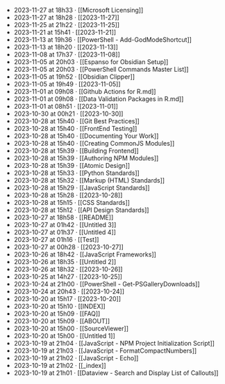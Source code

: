 - 2023-11-27 at 18h33 · [[Microsoft Licensing]]
- 2023-11-27 at 18h28 · [[2023-11-27]]
- 2023-11-25 at 21h22 · [[2023-11-25]]
- 2023-11-21 at 15h41 · [[2023-11-21]]
- 2023-11-13 at 19h36 · [[PowerShell - Add-GodModeShortcut]]
- 2023-11-13 at 18h20 · [[2023-11-13]]
- 2023-11-08 at 17h37 · [[2023-11-08]]
- 2023-11-05 at 20h03 · [[Espanso for Obsidian Setup]]
- 2023-11-05 at 20h03 · [[PowerShell Commands Master List]]
- 2023-11-05 at 19h52 · [[Obsidian Clipper]]
- 2023-11-05 at 19h49 · [[2023-11-05]]
- 2023-11-01 at 09h08 · [[Github Actions for R.md]]
- 2023-11-01 at 09h08 · [[Data Validation Packages in R.md]]
- 2023-11-01 at 08h51 · [[2023-11-01]]
- 2023-10-30 at 00h21 · [[2023-10-30]]
- 2023-10-28 at 15h40 · [[Git Best Practices]]
- 2023-10-28 at 15h40 · [[FrontEnd Testing]]
- 2023-10-28 at 15h40 · [[Documenting Your Work]]
- 2023-10-28 at 15h40 · [[Creating CommonJS Modules]]
- 2023-10-28 at 15h39 · [[Building Frontend]]
- 2023-10-28 at 15h39 · [[Authoring NPM Modules]]
- 2023-10-28 at 15h39 · [[Atomic Design]]
- 2023-10-28 at 15h33 · [[Python Standards]]
- 2023-10-28 at 15h32 · [[Markup (HTML) Standards]]
- 2023-10-28 at 15h29 · [[JavaScript Standards]]
- 2023-10-28 at 15h28 · [[2023-10-28]]
- 2023-10-28 at 15h15 · [[CSS Standards]]
- 2023-10-28 at 15h12 · [[API Design Standards]]
- 2023-10-27 at 18h58 · [[README]]
- 2023-10-27 at 01h42 · [[Untitled 3]]
- 2023-10-27 at 01h37 · [[Untitled 4]]
- 2023-10-27 at 01h16 · [[Test]]
- 2023-10-27 at 00h28 · [[2023-10-27]]
- 2023-10-26 at 18h42 · [[JavaScript Frameworks]]
- 2023-10-26 at 18h35 · [[Untitled 2]]
- 2023-10-26 at 18h32 · [[2023-10-26]]
- 2023-10-25 at 14h27 · [[2023-10-25]]
- 2023-10-24 at 21h00 · [[PowerShell - Get-PSGalleryDownloads]]
- 2023-10-24 at 20h43 · [[2023-10-24]]
- 2023-10-20 at 15h17 · [[2023-10-20]]
- 2023-10-20 at 15h10 · [[INDEX]]
- 2023-10-20 at 15h09 · [[FAQ]]
- 2023-10-20 at 15h09 · [[ABOUT]]
- 2023-10-20 at 15h00 · [[SourceViewer]]
- 2023-10-20 at 15h00 · [[Untitled 1]]
- 2023-10-19 at 21h04 · [[JavaScript - NPM Project Initialization Script]]
- 2023-10-19 at 21h03 · [[JavaScript - FormatCompactNumbers]]
- 2023-10-19 at 21h02 · [[JavaScript - Echo]]
- 2023-10-19 at 21h02 · [[_index]]
- 2023-10-19 at 21h01 · [[Dataview - Search and Display List of Callouts]]
